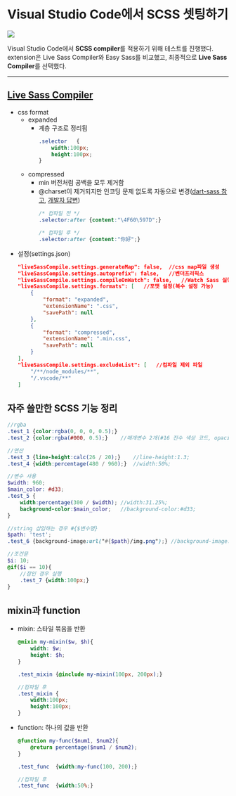 # **Visual Studio Code에서 SCSS 셋팅하기**

![](https://cdn.jsdelivr.net/gh/fe-jw/J-Web/posts/220630/thumb.jpg)

Visual Studio Code에서  **SCSS compiler**를 적용하기 위해 테스트를 진행했다.  
extension은 Live Sass Compiler와 Easy Sass를 비교했고, 최종적으로 **Live Sass Compiler**를 선택했다.

---

## [**Live Sass Compiler**](https://marketplace.visualstudio.com/items?itemName=glenn2223.live-sass)
* css format
	* expanded
		* 계층 구조로 정리됨
			```css
			.selector	{
				width:100px;
				height:100px;
			}
			```
	* compressed
		* min 버전처럼 공백을 모두 제거함
		* @charset이 제거되지만 인코딩 문제 없도록 자동으로 변경([dart-sass 참고](https://github.com/sass/dart-sass/issues/1387), [개발자 답변](https://github.com/glenn2223/vscode-live-sass-compiler/issues/179))
			```css
			/* 컴파일 전 */
			.selector:after	{content:"\4F60\597D";}

			/* 컴파일 후 */
			.selector:after	{content:"你好";}
			```
* 설정(settings.json)
	```json
	"liveSassCompile.settings.generateMap": false,	//css map파일 생성
	"liveSassCompile.settings.autoprefix": false,	//벤더프리픽스
	"liveSassCompile.settings.compileOnWatch": false,	//Watch Sass 실행 시 모든 .scss 컴파일
	"liveSassCompile.settings.formats": [	//포맷 설정(복수 설정 가능)
		{
			"format": "expanded",
			"extensionName": ".css",
			"savePath": null
		},
		{
			"format": "compressed",
			"extensionName": ".min.css",
			"savePath": null
		}
	],
	"liveSassCompile.settings.excludeList": [	//컴파일 제외 파일
		"/**/node_modules/**",
		"/.vscode/**"
	]
	```

##  **자주 쓸만한 SCSS 기능 정리**

```SCSS
//rgba
.test_1	{color:rgba(0, 0, 0, 0.5);}
.test_2	{color:rgba(#000, 0.5);}	//매개변수 2개(#16 진수 색상 코드, opacity)로 가능

//연산
.test_3	{line-height:calc(26 / 20);}	//line-height:1.3;
.test_4	{width:percentage(480 / 960);}	//width:50%;

//변수 사용
$width: 960;
$main_color: #d33;
.test_5	{
	width:percentage(300 / $width);	//width:31.25%;
	background-color:$main_color;	//background-color:#d33;
}

//string 삽입하는 경우 #{$변수명}
$path: 'test';
.test_6	{background-image:url("#{$path}/img.png");}	//background-image:url("test/img.png");

//조건문
$i: 10;
@if($i == 10){
	//참인 경우 실행
	.test_7	{width:100px;}
}
```

## **mixin과 function**
* mixin: 스타일 묶음을 반환
	```scss
	@mixin my-mixin($w, $h){
		width: $w;
		height: $h;
	}

	.test_mixin	{@include my-mixin(100px, 200px);}

	//컴파일 후
	.test_mixin	{
		width:100px;
		height:100px;
	}
	```

* function: 하나의 값을 반환
	```scss
	@function my-func($num1, $num2){
		@return percentage($num1 / $num2);
	}

	.test_func	{width:my-func(100, 200);}

	//컴파일 후
	.test_func	{width:50%;}
	```